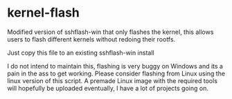 # kernel-flash
Modified version of sshflash-win that only flashes the kernel, this allows users to flash different kernels without redoing their rootfs.

Just copy this file to an existing sshflash-win install

I do not intend to maintain this, flashing is very buggy on Windows and its a pain in the ass to get working.
Please consider flashing from Linux using the linux version of this script.
A premade Linux image with the required tools will hopefully be uploaded eventually, I have a lot of projects going on.

